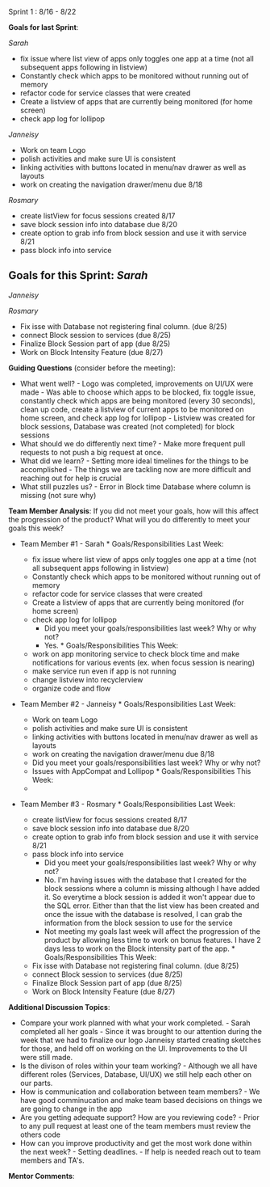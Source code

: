 Sprint 1 : 8/16 - 8/22

**Goals for last Sprint**:

*Sarah* 
  - fix issue where list view of apps only toggles one app at a time (not all subsequent apps following in listview)
  - Constantly check which apps to be monitored without running out of memory
  - refactor code for service classes that were created
  - Create a listview of apps that are currently being monitored (for home screen)
  - check app log for lollipop
  
*Janneisy*
  - Work on team Logo
  - polish activities and make sure UI is consistent
  - linking activities with buttons located in menu/nav drawer as well as layouts
  - work on creating the navigation drawer/menu due 8/18
  
*Rosmary*
  - create listView for focus sessions created 8/17
  - save block session info into database due 8/20
  - create option to grab info from block session and use it with service 8/21
  - pass block info into service

**Goals for this Sprint**:
*Sarah*
  -
  
*Janneisy*
  
  
*Rosmary*
  - Fix isse with Database not registering final column. (due 8/25)
  - connect Block session to services (due 8/25)
  - Finalize Block Session part of app (due 8/25)
  - Work on Block Intensity Feature (due 8/27)

**Guiding Questions** (consider before the meeting):

  *  What went well?
    - Logo was completed, improvements on UI/UX were made
    - Was able to choose which apps to be blocked, fix toggle issue, constantly check which apps are being monitored (every 30 seconds), clean up code, create a listview of current apps to be monitored on home screen, and check app log for lollipop
    - Listview was created for block sessions, Database was created (not completed) for block sessions
  *  What should we do differently next time?
    - Make more frequent pull requests to not push a big request at once. 
  *  What did we learn?
    - Setting more ideal timelines for the things to be accomplished
    - The things we are tackling now are more difficult and reaching out for help is crucial
  *  What still puzzles us?
    - Error in Block time Database where column is missing (not sure why)
    
 
**Team Member Analysis**:
If you did not meet your goals, how will this affect the progression of the product? What will you do differently to meet your goals this week?

  *  Team Member #1 - Sarah
    * Goals/Responsibilities Last Week:
      - fix issue where list view of apps only toggles one app at a time (not all subsequent apps following in listview)
      - Constantly check which apps to be monitored without running out of memory
      - refactor code for service classes that were created
      - Create a listview of apps that are currently being monitored (for home screen)
      - check app log for lollipop
        * Did you meet your goals/responsibilities last week? Why or why not?
        - Yes. 
    * Goals/Responsibilities This Week:
      - work on app monitoring service to check block time and make notifications for various events (ex. when focus session is nearing)
      - make service run even if app is not running
      - change listview into recyclerview
      - organize code and flow
  
  
  *  Team Member #2 - Janneisy
    * Goals/Responsibilities Last Week:
      - Work on team Logo
      - polish activities and make sure UI is consistent
      - linking activities with buttons located in menu/nav drawer as well as layouts
      - work on creating the navigation drawer/menu due 8/18
       * Did you meet your goals/responsibilities last week? Why or why not?
        - Issues with AppCompat and Lollipop
    * Goals/Responsibilities This Week:
      - 
  
  
  *  Team Member #3 - Rosmary
    * Goals/Responsibilities Last Week:
      - create listView for focus sessions created 8/17
      - save block session info into database due 8/20
      - create option to grab info from block session and use it with service 8/21
      - pass block info into service
        * Did you meet your goals/responsibilities last week? Why or why not?
        - No. I'm having issues with the database that I created for the block sessions where a column is missing although I have added it. So everytime a block session is added it won't appear due to the SQL error. Either than that the list view has been created and once the issue with the database is resolved, I can grab the information from the block session to use for the service
        - Not meeting my goals last week will affect the progression of the product by allowing less time to work on bonus features. I have 2 days less to work on the Block intensity part of the app.
    * Goals/Responsibilities This Week:
      - Fix isse with Database not registering final column. (due 8/25)
      - connect Block session to services (due 8/25)
      - Finalize Block Session part of app (due 8/25)
      - Work on Block Intensity Feature (due 8/27)


**Additional Discussion Topics**:

  *  Compare your work planned with what your work completed. 
    - Sarah completed all her goals
    - Since it was brought to our attention during the week that we had to finalize our logo Janneisy started creating sketches for those, and held off on working on the UI. Improvements to the UI were still made.
  *  Is the divison of roles within your team working?
    - Although we all have different roles (Services, Database, UI/UX) we still help each other on our parts.
  *  How is communication and collaboration between team members?
    - We have good comminucation and make team based decisions on things we are going to change in the app
  *  Are you getting adequate support? How are you reviewing code?
    - Prior to any pull request at least one of the team members must review the others code
  *  How can you improve productivity and get the most work done within the next week?
    - Setting deadlines. 
    - If help is needed reach out to team members and TA's.

**Mentor Comments**:

